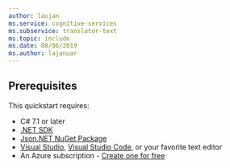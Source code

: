```yaml
---
author: laujan
ms.service: cognitive-services
ms.subservice: translator-text
ms.topic: include
ms.date: 08/06/2019
ms.author: lajanuar
---
```


## Prerequisites

This quickstart requires:

* C# 7.1 or later
* [.NET SDK](https://dotnet.microsoft.com/download)
* [Json.NET NuGet Package](https://www.nuget.org/packages/Newtonsoft.Json/)
* [Visual Studio](https://visualstudio.microsoft.com/downloads/), [Visual Studio Code](https://code.visualstudio.com/download), or your favorite text editor
* An Azure subscription - [Create one for free](https://azure.microsoft.com/free/cognitive-services)
